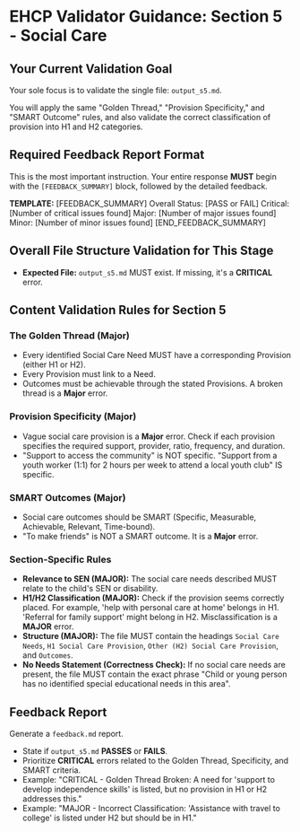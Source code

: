 # EHCP Validator Guidance: Section 5 - Social Care

## Your Current Validation Goal

Your sole focus is to validate the single file: `output_s5.md`.

You will apply the same "Golden Thread," "Provision Specificity," and "SMART Outcome" rules, and also validate the correct classification of provision into H1 and H2 categories.

## Required Feedback Report Format

This is the most important instruction. Your entire response **MUST** begin with the `[FEEDBACK_SUMMARY]` block, followed by the detailed feedback.

**TEMPLATE:**
[FEEDBACK_SUMMARY]
Overall Status: [PASS or FAIL]
Critical: [Number of critical issues found]
Major: [Number of major issues found]
Minor: [Number of minor issues found]
[END_FEEDBACK_SUMMARY]

## Overall File Structure Validation for This Stage

*   **Expected File:** `output_s5.md` MUST exist. If missing, it's a **CRITICAL** error.

## Content Validation Rules for Section 5

### The Golden Thread (Major)

*   Every identified Social Care Need MUST have a corresponding Provision (either H1 or H2).
*   Every Provision must link to a Need.
*   Outcomes must be achievable through the stated Provisions. A broken thread is a **Major** error.

### Provision Specificity (Major)

*   Vague social care provision is a **Major** error. Check if each provision specifies the required support, provider, ratio, frequency, and duration.
*   "Support to access the community" is NOT specific. "Support from a youth worker (1:1) for 2 hours per week to attend a local youth club" IS specific.

### SMART Outcomes (Major)

*   Social care outcomes should be SMART (Specific, Measurable, Achievable, Relevant, Time-bound).
*   "To make friends" is NOT a SMART outcome. It is a **Major** error.

### Section-Specific Rules

*   **Relevance to SEN (MAJOR):** The social care needs described MUST relate to the child's SEN or disability.
*   **H1/H2 Classification (MAJOR):** Check if the provision seems correctly placed. For example, 'help with personal care at home' belongs in H1. 'Referral for family support' might belong in H2. Misclassification is a **MAJOR** error.
*   **Structure (MAJOR):** The file MUST contain the headings `Social Care Needs`, `H1 Social Care Provision`, `Other (H2) Social Care Provision`, and `Outcomes`.
*   **No Needs Statement (Correctness Check):** If no social care needs are present, the file MUST contain the exact phrase "Child or young person has no identified special educational needs in this area".

## Feedback Report

Generate a `feedback.md` report.
*   State if `output_s5.md` **PASSES** or **FAILS**.
*   Prioritize **CRITICAL** errors related to the Golden Thread, Specificity, and SMART criteria.
*   Example: "CRITICAL - Golden Thread Broken: A need for 'support to develop independence skills' is listed, but no provision in H1 or H2 addresses this."
*   Example: "MAJOR - Incorrect Classification: 'Assistance with travel to college' is listed under H2 but should be in H1."